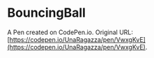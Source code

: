 # BouncingBall

A Pen created on CodePen.io. Original URL: [https://codepen.io/UnaRagazza/pen/VwxgKvE](https://codepen.io/UnaRagazza/pen/VwxgKvE).

